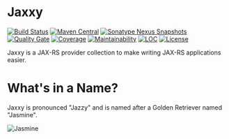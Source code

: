 # Jaxxy
[![Build Status](https://travis-ci.org/jaxxy-rs/jaxxy.svg?branch=master)](https://travis-ci.org/jaxxy-rs/jaxxy)
[![Maven Central](https://img.shields.io/maven-central/v/org.jaxxy/jaxxy.svg?label=Maven%20Central)](https://search.maven.org/search?q=g:%22org.jaxxy%22%20AND%20a:%22jaxxy%22)
[![Sonatype Nexus Snapshots](https://img.shields.io/nexus/s/https/oss.sonatype.org/org.jaxxy/jaxxy.svg)](https://oss.sonatype.org/content/repositories/snapshots/org/jaxxy/jaxxy/)
[![Quality Gate](https://sonarcloud.io/api/project_badges/measure?project=org.jaxxy%3Ajaxxy&metric=alert_status)](https://sonarcloud.io/dashboard?id=org.jaxxy%3Ajaxxy)
[![Coverage](https://sonarcloud.io/api/project_badges/measure?project=org.jaxxy%3Ajaxxy&metric=coverage)](https://sonarcloud.io/dashboard?id=org.jaxxy%3Ajaxxy)
[![Maintainability](https://sonarcloud.io/api/project_badges/measure?project=org.jaxxy%3Ajaxxy&metric=sqale_rating)](https://sonarcloud.io/dashboard?id=org.jaxxy%3Ajaxxy)
[![LOC](https://sonarcloud.io/api/project_badges/measure?project=org.jaxxy%3Ajaxxy&metric=ncloc)](https://sonarcloud.io/dashboard?id=org.jaxxy%3Ajaxxy)
[![License](http://img.shields.io/:license-apache-brightgreen.svg)](http://www.apache.org/licenses/LICENSE-2.0.html)

Jaxxy is a JAX-RS provider collection to make writing JAX-RS applications easier.

# What's in a Name?

Jaxxy is pronounced "Jazzy" and is named after a Golden Retriever named "Jasmine".

![Jasmine](media/jasmine.jpeg)

   

